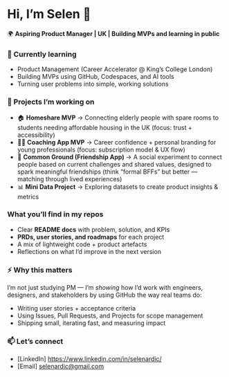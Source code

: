 # Hi, I’m Selen 👋  

🌍 **Aspiring Product Manager | UK | Building MVPs and learning in public**  

### 🌱 Currently learning
- Product Management (Career Accelerator @ King’s College London)  
- Building MVPs using GitHub, Codespaces, and AI tools  
- Turning user problems into simple, working solutions  

### 🚀 Projects I’m working on
- 🏠 **Homeshare MVP** → Connecting elderly people with spare rooms to students needing affordable housing in the UK (focus: trust + accessibility)  
- 👩‍💼 **Coaching App MVP** → Career confidence + personal branding for young professionals (focus: subscription model & UX flow)  
- 🤝 **Common Ground (Friendship App)** → A social experiment to connect people based on current challenges and shared values, designed to spark meaningful friendships (think “formal BFFs” but better — matching through lived experiences)  
- 📊 **Mini Data Project** → Exploring datasets to create product insights & metrics  

### What you’ll find in my repos
- Clear **README docs** with problem, solution, and KPIs  
- **PRDs, user stories, and roadmaps** for each project  
- A mix of lightweight code + product artefacts  
- Reflections on what I’d improve in the next version  

### ⚡ Why this matters
I’m not just studying PM — I’m *showing* how I’d work with engineers, designers, and stakeholders by using GitHub the way real teams do:  
- Writing user stories + acceptance criteria  
- Using Issues, Pull Requests, and Projects for scope management  
- Shipping small, iterating fast, and measuring impact  

### 📫 Let’s connect
- [LinkedIn] https://www.linkedin.com/in/selenardic/  
- [Email] selenardic@gmail.com 
